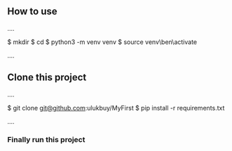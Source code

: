 ## How to use 
....

$ mkdir <repos name>
$ cd <repos name>
$ python3 -m venv venv
$ source venv\ben\activate

....

## Clone this project

....

$ git clone git@github.com:ulukbuy/MyFirst
$ pip install -r requirements.txt

....

### Finally run this project


